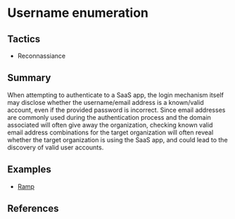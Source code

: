 # Username enumeration

## Tactics
* Reconnassiance

## Summary
When attempting to authenticate to a SaaS app, the login mechanism itself may disclose whether the username/email address is a known/valid account, even if the provided password is incorrect.
Since email addresses are commonly used during the authentication process and the domain associated will often give away the organization, checking known valid email address combinations for the target organization will often reveal whether the target organization is using the SaaS app, and could lead to the discovery of valid user accounts.

## Examples
* [Ramp](examples/ramp.md)

## References
